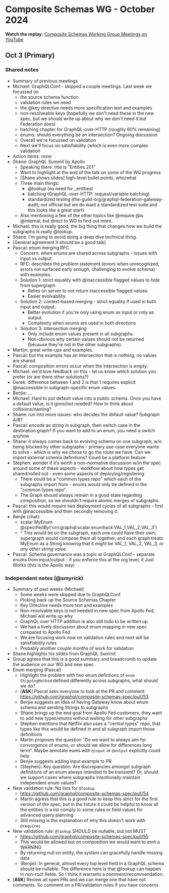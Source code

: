 # Composite Schemas WG - October 2024

**Watch the replay:**
[Composite Schemas Working Group Meetings on YouTube](https://www.youtube.com/playlist?list=PLP1igyLx8foFjxyTg6wPn4pUkZwuAk2GR)

## Oct 3 (Primary)

### Shared notes

* Summary of previous meetings
* Michael: GraphQLConf - skipped a couple meetings. Last week we focussed on
    * the source schema function
    * validation rules we need
    * the @key directive needs more specification text and examples
    * non-resolveable keys (hopefully we don't need these in the new spec, but we should write up about why we don't need it but Federation does)
    * batching chapter for GraphQL-over-HTTP (roughly 60% remaining)
    * enums: should everything be an intersection? Ongoing discussion
    * Overall we're focussed on validation
    * Next we'll focus on satisfiability (which is even more complex validation
*  Action items: none
* Shane: GraphQL Summit by Apollo
    * Speaking there: title is “Entities 201”
    * Want to highlight at the end of the talk on some of the WG progress
    * [Shane shows slides] high-level bullet points, who/what
    *  Three main things:
        * @lookup (no need for _entities)
        * batching (GraphQL-over-HTTP: request/variable batching)
        * standardized testing (the-guild-org/graphql-federation-gateway-audit; not official but we do want a standardized test suite and this looks like a great start)
    * Also mentioning a few of the other topics like @require @is @internal; but direct to WG to find out more.
* Michael: this is really good; the big thing that changes how we build the subgraphs is really @lookup.
* Shane: I'm going to avoid doing a deep dive technical thing. 
* [General agreement it should be a good talk]
* Pascal: enum merging RFC
    * Concern: when enums are shared across subgraphs - issues with input vs output.
    * RFC: describes the problem statement (errors when unrecognized, errors not surfaced early enough, challenging to evolve schema) with examples.
    * Solution 1: strict equality with @inaccessible flagged values to hide from supergraph.
        * Relies on server to not return inaccessible flagged values.
        * Easier evolvability.
    * Solution 2: context-based merging - strict equality if used in both input and output.
        * Better evolution if you're only using enum as input or only as output.
        * Complexity when enums are used in both directions
    * Solution 3: intersection merging
        * Only include enum values present in all subgraphs.
        * Non-obvious why certain values should not be returned (because they're not in the other subgraphs).
* Martijn: great write-ups and examples.
* Pascal: but the example has an intersection that is nothing, no values are shared.
* Pascal: composition errors occur when the intersection is empty.
* Michael: we'd love feedback on this - let us know which solution you prefer (or are there other solutions?)
* Derek: difference between 1 and 2 is that 1 requires explicit @inaccessible in subgraph-specific enum values.
* Benjie: …
* Michael: Hard to put default value into a public schema. Once you have a default value, is it gone/not needed?  How to think about collisions/naming?
* Shane: run into more issues: who decides the default value? Subgraph A/B?
* Pascal: encode as string in subgraph, then switch case in the destination graph?  If you want to add to an enum, you need a switch anyhow
* Shane: it always comes back to evolving schema on one subgraph, w/o being blocked by other subgraphs - primary use case everyone wants to solve - which is why we chose to go the route we have. Can we import external schema definitions?  Could be a platform feature
* Stephen: wonder if it’s worth a non-normative discussion w/in the spec around some of these aspects - workflow about how types get shared/rolled out - even some aspects of deploying/registering
    * There could be a "common types repo" which each of the subgraphs import from - enums would only be defined in the "common types repo".
    * The Graph should always remain in a good state regarding composition, so we shouldn't require atomic merges of subgraphs.
* Pascal: this would require two deployment cycles of all subgraphs - first with @inaccessible and then secondly removing it.
* Benjie (chat):
    * scalar MyEnum @specifiedBy('urn:graphql:scalar:enumhack:VAL_1,VAL_2,VAL_3')
    * ^ This would be on the subgraph, each one could have their own; supergraph would compose them all together, and each graph treats MyEnum as a String knowing that it might be VAL_1, VAL_2, VAL_3, or *any other string value*.
* Pascal: Schema governance was a topic at GraphQLConf - separate enums from input/output - if you enforce this at the org level, it Just Works (this is the Apollo way)

### Independent notes (@smyrick)
* Summary of past weeks (Michael)
  *   Some weeks were skipped due to GraphQLConf
  *   Picking back up the Source Schemas Chapter
  *   Key Directive needs more text and examples
  *   Non-resolvable keys is not needed in new spec from Apollo Fed, Michael will write up why
  *   GraphQL over HTTP addition is also still todo to be written up
  *   We had a lively discussion about enum mapping in new spec compared to Apollo Fed
  *   We are focusing work now on validation rules and next will be satisfiability rules
  *   Probably another couple months of work for validation
*   Shane highlights his slides from GraphQL Summit
  * Group agrees that this is a good summary and breadcrumb to update the audience on our WG and new spec
* Enum merging (Pascal)
  * Highlight the problem with two enum defintions of `enum ShippingMethod` defined differently across subgraphs, what should we do?
  * [**ASK**] Pascal asks everyone to look at the PR and comment: https://github.com/graphql/composite-schemas-spec/pull/53
  * Benjie suggests an idea of having Gateway know about enum schema and sending Strings to subgraphs
  * Shane brings up the end goal from Apollo Fed customers, they want to add new types/enums without waiting for other subgraphs
  * Stephen mentions that Netflix also uses a "central types" repo, that types like this would be defined in and all subgraph import those definitions
  * Martin proposes the question "Do we want to always aim for convergence of enums, or should we allow for differences long term". Maybe annotate eums with `@input` or `@output` explicitly could help
  * Benjie suggests adding input example to PR
  * (Stephen): Key question: Are discrepancies amongst subgraph definitions of an enum always intended to be transient? Or, should we support cases where subgraphs intentionally maintain independent enum values?
* New validation rule: No lists for `@lookup`
  * https://github.com/graphql/composite-schemas-spec/pull/54
  * Martin agress that this is a good rule to keep this strict for the first version of the spec, but in the future it could be helpful to know all the entities in a list comply to some rules or field values for advanced query planning
  * Still missing is the explanation of why this doesn't work with `@requires`
* New validation rule: `@lookup` SHOULD be nullable, but not MUST
  * https://github.com/graphql/composite-schemas-spec/pull/55
  * This would be allowed but on composition we would want to emit a WARNING
  * By returning null on entity, the system can gracefully handle missing data
  * (Benjie): In general, almost every top level field in a GraphQL schema should be nullable. The difference here is that @lookup can happen in non-root fields. So I think it warrants a comment/recommendation.
* [**ASK**] Review all open PRs and we can merge one that have not comments. So comment on a PR/validation rules if you have concerns
